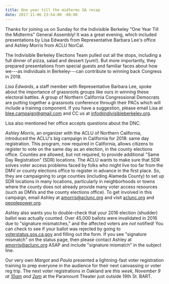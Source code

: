 ```yaml
---
title: One year till the midterms GA recap
date: 2017-11-06 23:54:00 -08:00
---
```


Thanks for joining us on Sunday for the Indivisible Berkeley "One Year Till the Midterms" General Assembly! It was a great evening, which included presentations by Lisa Edwards from Representative Barbara Lee's office and Ashley Morris from ACLU NorCal.

The Indivisible Berkeley Elections Team pulled out all the stops, including a full dinner of pizza, salad and dessert (yum!). But more importantly, they prepared presentations from special guests and familiar faces about how we---as individuals in Berkeley---can contribute to winning back Congress in 2018.

*Lisa Edwards*, a staff member with Representative Barbara Lee, spoke about the importance of grassroots groups like ours in winning these electoral battles. A group of Northern California Congressional Democrats are putting together a grassroots conference through their PACs which will include a training component. If you have a suggestion, please email Lisa at [blee.campaign@gmail.com](mailto:blee.campaign@gmail.com) and CC us at [info@indivisibleberkeley.org](mailto:info@indivisibleberkeley.org).

Lisa also mentioned her office accepts questions about the DNC.

*Ashley Morris*, an organizer with the ACLU of Northern California, introduced the ACLU's big campaign in California for 2018: same day registration. This program, now required in California, allows citizens to register to vote on the same day as an election, in the county elections office. Counties are allowed, but not required, to provide additional "Same Day Registration" (SDR) locations. The ACLU wants to make sure that SDR solves voter access problems faced by folks who might live too far from the DMV or county elections office to register in advance in the first place. So, they are campaigning to urge counties (including Alameda County) to set up SDR locations in many locations, particularly in neighborhoods or towns where the county does not already provide many voter access resources (such as DMVs and the county elections office). To get involved in this campaign, email Ashley at [amorris@aclunc.org](mailto:amorris@aclunc.org) and visit [aclunc.org](https://aclunc.org) and [peoplepower.org](https://peoplepower.org).

Ashley also wants you to double-check that your 2016 election (shudder) ballot was actually counted. Over 45,000 ballots were invalidated in 2016 due to "signature mismatches," and the affected voters are *not* notified! You can check to see if your ballot was rejected by going to [voterstatus.sos.ca.gov](https://voterstatus.sos.ca.gov) and filling out the form. If you see "signature mismatch" on the status page, then please contact Ashley at [amorris@aclunc.org](mailto:amorris@aclunc.org) ASAP and include "signature mismatch" in the subject line.

Our very own *Margot* and *Paula* presented a lightning-fast voter registration training to prep everyone in the audience for their next canvassing or voter reg trip. The next voter registrations in Oakland are *this week, November 9 at [10am](https://www.eventbrite.com/e/register-new-citizens-to-vote-morning-registration-39374453049) and [2pm](https://www.eventbrite.com/e/register-new-citizens-to-vote-afternoon-registration-39374498184)* at the Paramount Theater just outside 19th St. BART.